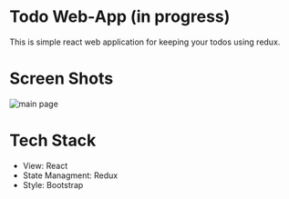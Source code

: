# Todo Web-App (in progress)

This is simple react web application for keeping your todos using redux.

# Screen Shots
![main page](https://user-images.githubusercontent.com/99872321/195393130-e104206f-c846-4589-873a-6567231c3f8b.PNG)
# Tech Stack
* View: React
* State Managment: Redux
* Style: Bootstrap
